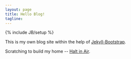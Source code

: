 ```yaml
---
layout: page
title: Hello Blog!
tagline:
---
```

{% include JB/setup %}

This is my own blog site within the help of [Jekyll-Bootstrap](http://jekyllbootstrap.com).

Scratching to build my home -- [Halt in Air](http://malikey.github.io).
